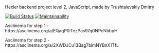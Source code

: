 Hexler backend project level 2, JavaScript, made by Trushtalevskiy Dmitry

[![Build Status](https://travis-ci.org/mitry1974/backend-project-lvl2.svg?branch=master)](https://travis-ci.org/mitry1974/backend-project-lvl2)
[![Maintainability](https://api.codeclimate.com/v1/badges/122dd48701b625b53b86/maintainability)](https://codeclimate.com/github/mitry1974/backend-project-lvl2/maintainability)

<p>Asciinema for step 1 - https://asciinema.org/a/EQaqP0iTezPas97q0NPcNbbpH</p>
<p>Asciinema for step 2 - https://asciinema.org/a/2XWDJCu13Bag7bimNYBnX1TfL</p>